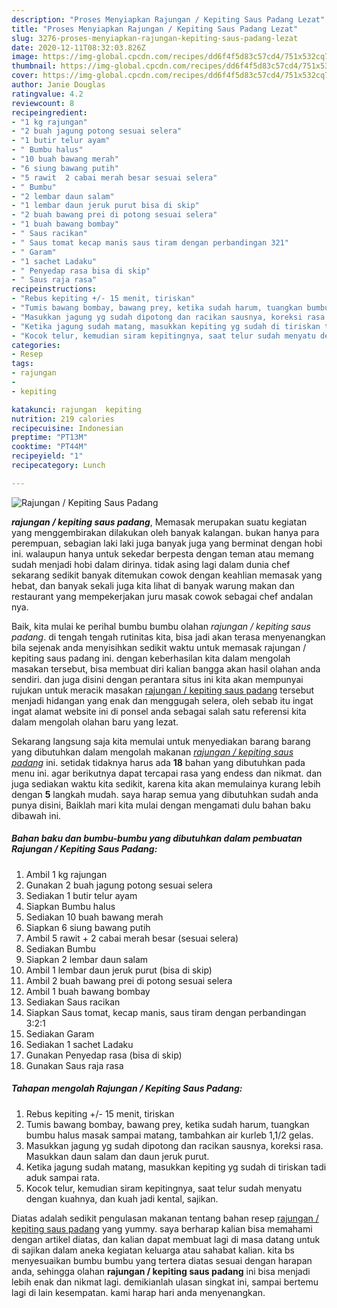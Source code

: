 ```yaml
---
description: "Proses Menyiapkan Rajungan / Kepiting Saus Padang Lezat"
title: "Proses Menyiapkan Rajungan / Kepiting Saus Padang Lezat"
slug: 3276-proses-menyiapkan-rajungan-kepiting-saus-padang-lezat
date: 2020-12-11T08:32:03.826Z
image: https://img-global.cpcdn.com/recipes/dd6f4f5d83c57cd4/751x532cq70/rajungan-kepiting-saus-padang-foto-resep-utama.jpg
thumbnail: https://img-global.cpcdn.com/recipes/dd6f4f5d83c57cd4/751x532cq70/rajungan-kepiting-saus-padang-foto-resep-utama.jpg
cover: https://img-global.cpcdn.com/recipes/dd6f4f5d83c57cd4/751x532cq70/rajungan-kepiting-saus-padang-foto-resep-utama.jpg
author: Janie Douglas
ratingvalue: 4.2
reviewcount: 8
recipeingredient:
- "1 kg rajungan"
- "2 buah jagung potong sesuai selera"
- "1 butir telur ayam"
- " Bumbu halus"
- "10 buah bawang merah"
- "6 siung bawang putih"
- "5 rawit  2 cabai merah besar sesuai selera"
- " Bumbu"
- "2 lembar daun salam"
- "1 lembar daun jeruk purut bisa di skip"
- "2 buah bawang prei di potong sesuai selera"
- "1 buah bawang bombay"
- " Saus racikan"
- " Saus tomat kecap manis saus tiram dengan perbandingan 321"
- " Garam"
- "1 sachet Ladaku"
- " Penyedap rasa bisa di skip"
- " Saus raja rasa"
recipeinstructions:
- "Rebus kepiting +/- 15 menit, tiriskan"
- "Tumis bawang bombay, bawang prey, ketika sudah harum, tuangkan bumbu halus masak sampai matang, tambahkan air kurleb 1,1/2 gelas."
- "Masukkan jagung yg sudah dipotong dan racikan sausnya, koreksi rasa. Masukkan daun salam dan daun jeruk purut."
- "Ketika jagung sudah matang, masukkan kepiting yg sudah di tiriskan tadi aduk sampai rata."
- "Kocok telur, kemudian siram kepitingnya, saat telur sudah menyatu dengan kuahnya, dan kuah jadi kental, sajikan."
categories:
- Resep
tags:
- rajungan
- 
- kepiting

katakunci: rajungan  kepiting 
nutrition: 219 calories
recipecuisine: Indonesian
preptime: "PT13M"
cooktime: "PT44M"
recipeyield: "1"
recipecategory: Lunch

---
```



![Rajungan / Kepiting Saus Padang](https://img-global.cpcdn.com/recipes/dd6f4f5d83c57cd4/751x532cq70/rajungan-kepiting-saus-padang-foto-resep-utama.jpg)

<b><i>rajungan / kepiting saus padang</i></b>, Memasak merupakan suatu kegiatan yang menggembirakan dilakukan oleh banyak kalangan. bukan hanya para perempuan, sebagian laki laki juga banyak juga yang berminat dengan hobi ini. walaupun hanya untuk sekedar berpesta dengan teman atau memang sudah menjadi hobi dalam dirinya. tidak asing lagi dalam dunia chef sekarang sedikit banyak ditemukan cowok dengan keahlian memasak yang hebat, dan banyak sekali juga kita lihat di banyak warung makan dan restaurant yang mempekerjakan juru masak cowok sebagai chef andalan nya.



Baik, kita mulai ke perihal bumbu bumbu olahan <i>rajungan / kepiting saus padang</i>. di tengah tengah rutinitas kita, bisa jadi akan terasa menyenangkan bila sejenak anda menyisihkan sedikit waktu untuk memasak rajungan / kepiting saus padang ini. dengan keberhasilan kita dalam mengolah masakan tersebut, bisa membuat diri kalian bangga akan hasil olahan anda sendiri. dan juga disini dengan perantara situs ini kita akan mempunyai rujukan untuk meracik masakan <u>rajungan / kepiting saus padang</u> tersebut menjadi hidangan yang enak dan menggugah selera, oleh sebab itu ingat ingat alamat website ini di ponsel anda sebagai salah satu referensi kita dalam mengolah olahan baru yang lezat.


Sekarang langsung saja kita memulai untuk menyediakan barang barang yang dibutuhkan dalam mengolah makanan <u><i>rajungan / kepiting saus padang</i></u> ini. setidak tidaknya harus ada <b>18</b> bahan yang dibutuhkan pada menu ini. agar berikutnya dapat tercapai rasa yang endess dan nikmat. dan juga sediakan waktu kita sedikit, karena kita akan memulainya kurang lebih dengan <b>5</b> langkah mudah. saya harap semua yang dibutuhkan sudah anda punya disini, Baiklah mari kita mulai dengan mengamati dulu bahan baku dibawah ini.

<!--inarticleads1-->

##### Bahan baku dan bumbu-bumbu yang dibutuhkan dalam pembuatan Rajungan / Kepiting Saus Padang:

1. Ambil 1 kg rajungan
1. Gunakan 2 buah jagung potong sesuai selera
1. Sediakan 1 butir telur ayam
1. Siapkan  Bumbu halus
1. Sediakan 10 buah bawang merah
1. Siapkan 6 siung bawang putih
1. Ambil 5 rawit + 2 cabai merah besar (sesuai selera)
1. Sediakan  Bumbu
1. Siapkan 2 lembar daun salam
1. Ambil 1 lembar daun jeruk purut (bisa di skip)
1. Ambil 2 buah bawang prei di potong sesuai selera
1. Ambil 1 buah bawang bombay
1. Sediakan  Saus racikan
1. Siapkan  Saus tomat, kecap manis, saus tiram dengan perbandingan 3:2:1
1. Sediakan  Garam
1. Sediakan 1 sachet Ladaku
1. Gunakan  Penyedap rasa (bisa di skip)
1. Gunakan  Saus raja rasa




<!--inarticleads2-->

##### Tahapan mengolah Rajungan / Kepiting Saus Padang:

1. Rebus kepiting +/- 15 menit, tiriskan
1. Tumis bawang bombay, bawang prey, ketika sudah harum, tuangkan bumbu halus masak sampai matang, tambahkan air kurleb 1,1/2 gelas.
1. Masukkan jagung yg sudah dipotong dan racikan sausnya, koreksi rasa. Masukkan daun salam dan daun jeruk purut.
1. Ketika jagung sudah matang, masukkan kepiting yg sudah di tiriskan tadi aduk sampai rata.
1. Kocok telur, kemudian siram kepitingnya, saat telur sudah menyatu dengan kuahnya, dan kuah jadi kental, sajikan.




Diatas adalah sedikit pengulasan makanan tentang bahan resep <u>rajungan / kepiting saus padang</u> yang yummy. saya berharap kalian bisa memahami dengan artikel diatas, dan kalian dapat membuat lagi di masa datang untuk di sajikan dalam aneka kegiatan keluarga atau sahabat kalian. kita bs menyesuaikan bumbu bumbu yang tertera diatas sesuai dengan harapan anda, sehingga olahan <b>rajungan / kepiting saus padang</b> ini bisa menjadi lebih enak dan nikmat lagi. demikianlah ulasan singkat ini, sampai bertemu lagi di lain kesempatan. kami harap hari anda menyenangkan.
